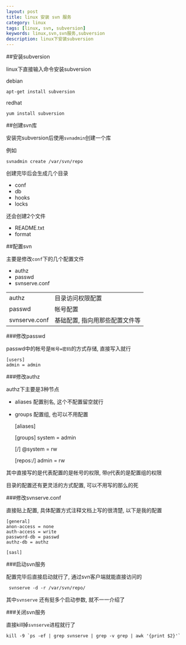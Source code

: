 ```yaml
---
layout: post
title: linux 安装 svn 服务
category: linux
tags: [linux, svn, subversion]
keywords: linux,svn,svn服务,subversion
description: linux下安装subversion
---
```


##安装subversion

linux下直接输入命令安装subversion

debian

    apt-get install subversion

redhat

    yum install subversion

##创建svn库

安装完subversion后使用`svnadmin`创建一个库

例如

    svnadmin create /var/svn/repo

创建完毕后会生成几个目录
- conf
- db
- hooks
- locks

还会创建2个文件
- README.txt
- format

##配置svn

主要是修改`conf`下的几个配置文件
- authz
- passwd
- svnserve.conf

<table class="table table-bordered table-striped">
  <tr><td>authz</td><td>目录访问权限配置</td></tr>
  <tr><td>passwd</td><td>帐号配置</td></tr>
  <tr><td>svnserve.conf</td><td>基础配置, 指向用那些配置文件等</td></tr>
</table>

###修改passwd

passwd中的帐号是`帐号=密码`的方式存储, 直接写入就行

    [users]
    admin = admin

###修改authz

authz下主要是3种节点

- aliases 配置别名, 这个不配置留空就行
- groups 配置组, 也可以不用配置



    [aliases]

    [groups]
    system = admin

    [/]
    @system = rw

    [repos:/]
    admin = rw


其中直接写的是代表配置的是帐号的权限, 带`@`代表的是配置组的权限

目录的配置还有更灵活的方式配置, 可以不用写的那么的死

###修改svnserve.conf

直接贴上配置, 具体配置方式注释文档上写的很清楚, 以下是我的配置

    [general]
    anon-access = none
    auth-access = write
    password-db = passwd
    authz-db = authz

    [sasl]


###启动svn服务

配置完毕后直接启动就行了, 通过svn客户端就能直接访问的

     svnserve -d -r /var/svn/repo/

其中`svnserve` 还有挺多个启动参数, 就不一一介绍了

###关闭svn服务

直接kill掉`svnserve`进程就行了

    kill -9 `ps -ef | grep svnserve | grep -v grep | awk '{print $2}'`
